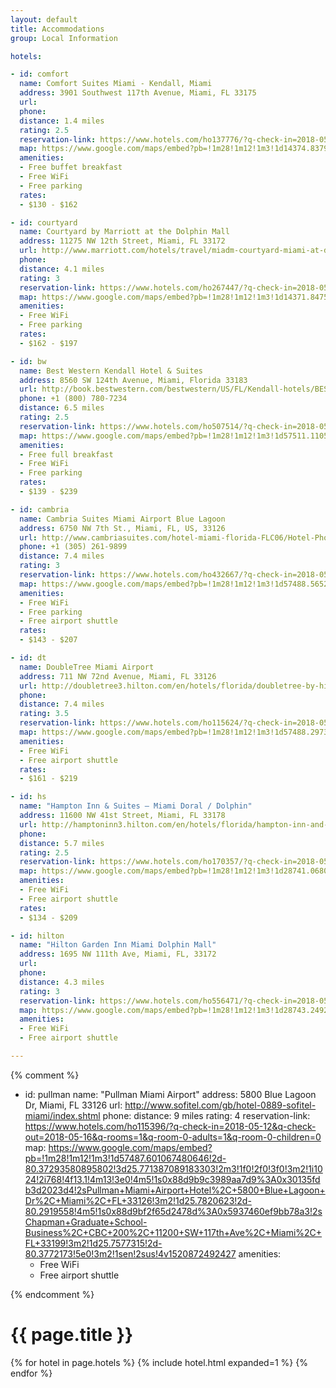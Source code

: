 ```yaml
---
layout: default
title: Accommodations
group: Local Information

hotels:

- id: comfort
  name: Comfort Suites Miami - Kendall, Miami
  address: 3901 Southwest 117th Avenue, Miami, FL 33175
  url:
  phone: 
  distance: 1.4 miles
  rating: 2.5
  reservation-link: https://www.hotels.com/ho137776/?q-check-in=2018-05-12&q-check-out=2018-05-16&q-rooms=1&q-room-0-adults=1&q-room-0-children=0
  map: https://www.google.com/maps/embed?pb=!1m28!1m12!1m3!1d14374.837980194752!2d-80.38941527581966!3d25.74711883700798!2m3!1f0!2f0!3f0!3m2!1i1024!2i768!4f13.1!4m13!3e0!4m5!1s0x88d9bf5c99f084fb%3A0x3fabd9a9f57c7284!2sComfort+Suites+Miami+-+Kendall%2C+3901+SW+117th+Ave%2C+Miami%2C+FL+33175!3m2!1d25.733224!2d-80.38269!4m5!1s0x88d9bf2f65d2478d%3A0x5937460ef9bb78a3!2sChapman+Graduate+School-Business%2C+Southwest+117th+Avenue%2C+Miami%2C+FL!3m2!1d25.7577315!2d-80.3772173!5e0!3m2!1sen!2sus!4v1520870442892
  amenities:
  - Free buffet breakfast
  - Free WiFi
  - Free parking
  rates:
  - $130 - $162

- id: courtyard
  name: Courtyard by Marriott at the Dolphin Mall
  address: 11275 NW 12th Street, Miami, FL 33172
  url: http://www.marriott.com/hotels/travel/miadm-courtyard-miami-at-dolphin-mall/
  phone: 
  distance: 4.1 miles
  rating: 3
  reservation-link: https://www.hotels.com/ho267447/?q-check-in=2018-05-12&q-check-out=2018-05-16&q-rooms=1&q-room-0-adults=1&q-room-0-children=0
  map: https://www.google.com/maps/embed?pb=!1m28!1m12!1m3!1d14371.847586139374!2d-80.38712742581173!3d25.77182208682767!2m3!1f0!2f0!3f0!3m2!1i1024!2i768!4f13.1!4m13!3e0!4m5!1s0x88d9beccf7ec7c4d%3A0xc722821792e6258f!2sCourtyard+by+Marriott+Miami+at+Dolphin+Mall%2C+11275+NW+12th+St%2C+Miami%2C+FL+33172!3m2!1d25.784828899999997!2d-80.377848!4m5!1s0x88d9bf2f65d2478d%3A0x5937460ef9bb78a3!2sChapman+Graduate+School-Business%2C+CBC+200%2C+11200+SW+117th+Ave%2C+Miami%2C+FL+33199!3m2!1d25.7577315!2d-80.3772173!5e0!3m2!1sen!2sus!4v1520871660657
  amenities:
  - Free WiFi
  - Free parking
  rates:
  - $162 - $197

- id: bw
  name: Best Western Kendall Hotel & Suites
  address: 8560 SW 124th Avenue, Miami, Florida 33183
  url: http://book.bestwestern.com/bestwestern/US/FL/Kendall-hotels/BEST-WESTERN-PLUS-Kendall-Hotel---Suites/Hotel-Overview.do?propertyCode=10354
  phone: +1 (800) 780-7234
  distance: 6.5 miles
  rating: 2.5
  reservation-link: https://www.hotels.com/ho507514/?q-check-in=2018-05-12&q-check-out=2018-05-16&q-rooms=1&q-room-0-adults=1&q-room-0-children=0
  map: https://www.google.com/maps/embed?pb=!1m28!1m12!1m3!1d57511.11058745676!2d-80.42428540921037!3d25.722813094859745!2m3!1f0!2f0!3f0!3m2!1i1024!2i768!4f13.1!4m13!3e0!4m5!1s0x88d9c0e89386a577%3A0x9bc23ddd766cca51!2sBest+Western+Plus+Kendall+Hotel+%26+Suites%2C+8560+SW+124th+Ave%2C+Kendale+Lakes%2C+FL+33183!3m2!1d25.6881278!2d-80.3947333!4m5!1s0x88d9bf2f65d2478d%3A0x5937460ef9bb78a3!2sChapman+Graduate+School-Business%2C+CBC+200%2C+11200+SW+117th+Ave%2C+Miami%2C+FL+33199!3m2!1d25.7577315!2d-80.3772173!5e0!3m2!1sen!2sus!4v1520869954665
  amenities:
  - Free full breakfast
  - Free WiFi
  - Free parking
  rates:
  - $139 - $239

- id: cambria
  name: Cambria Suites Miami Airport Blue Lagoon
  address: 6750 NW 7th St., Miami, FL, US, 33126
  url: http://www.cambriasuites.com/hotel-miami-florida-FLC06/Hotel-Photos
  phone: +1 (305) 261-9899
  distance: 7.4 miles
  rating: 3
  reservation-link: https://www.hotels.com/ho432667/?q-check-in=2018-05-12&q-check-out=2018-05-16&q-rooms=1&q-room-0-adults=1&q-room-0-children=0
  map: https://www.google.com/maps/embed?pb=!1m28!1m12!1m3!1d57488.56522090929!2d-80.38141565896836!3d25.769396689415665!2m3!1f0!2f0!3f0!3m2!1i1024!2i768!4f13.1!4m13!3e0!4m5!1s0x88d9b9ba195b2e59%3A0xff67788db4230bcb!2sCambria+hotel+%26+suites+Miami+Airport+-+Blue+Lagoon%2C+6750+NW+7th+St%2C+Miami%2C+FL+33126!3m2!1d25.777236!2d-80.3072153!4m5!1s0x88d9bf2e414fde0f%3A0xae469ac7fb6b92f0!2sFlorida+International+University%2C+11200+SW+8th+St%2C+Miami%2C+FL+33199-2516%2C+USA!3m2!1d25.756576!2d-80.373949!5e0!3m2!1sen!2sus!4v1520870207634
  amenities:
  - Free WiFi
  - Free parking
  - Free airport shuttle
  rates:
  - $143 - $207

- id: dt
  name: DoubleTree Miami Airport
  address: 711 NW 72nd Avenue, Miami, FL 33126
  url: http://doubletree3.hilton.com/en/hotels/florida/doubletree-by-hilton-hotel-miami-airport-and-convention-center-MIAMADT/index.html
  phone:
  distance: 7.4 miles
  rating: 3.5
  reservation-link: https://www.hotels.com/ho115624/?q-check-in=2018-05-12&q-check-out=2018-05-16&q-rooms=1&q-room-0-adults=1&q-room-0-children=0
  map: https://www.google.com/maps/embed?pb=!1m28!1m12!1m3!1d57488.29735364996!2d-80.38396990896547!3d25.769949689351108!2m3!1f0!2f0!3f0!3m2!1i1024!2i768!4f13.1!4m13!3e0!4m5!1s0x88d9b9a5313dfd07%3A0xf2e8c5ab27ae71a4!2sDoubleTree+by+Hilton+Hotel+Miami+Airport+%26+Convention+Center%2C+711+NW+72nd+Ave%2C+Miami%2C+FL+33126!3m2!1d25.778600899999997!2d-80.310626!4m5!1s0x88d9bf2f65d2478d%3A0x5937460ef9bb78a3!2sChapman+Graduate+School-Business%2C+CBC+200%2C+11200+SW+117th+Ave%2C+Miami%2C+FL+33199!3m2!1d25.7577315!2d-80.3772173!5e0!3m2!1sen!2sus!4v1520871901561
  amenities:
  - Free WiFi
  - Free airport shuttle
  rates:
  - $161 - $219

- id: hs
  name: "Hampton Inn & Suites – Miami Doral / Dolphin"
  address: 11600 NW 41st Street, Miami, FL 33178
  url: http://hamptoninn3.hilton.com/en/hotels/florida/hampton-inn-and-suites-miami-doral-dolphin-mall-MIAFLHX/index.html
  phone:
  distance: 5.7 miles
  rating: 2.5
  reservation-link: https://www.hotels.com/ho170357/?q-check-in=2018-05-12&q-check-out=2018-05-16&q-rooms=1&q-room-0-adults=1&q-room-0-children=0
  map: https://www.google.com/maps/embed?pb=!1m28!1m12!1m3!1d28741.068025117147!2d-80.38851137901023!3d25.782666373536944!2m3!1f0!2f0!3f0!3m2!1i1024!2i768!4f13.1!4m13!3e0!4m5!1s0x88d9bea17de7d23f%3A0x7b1e336d25de4d54!2sHampton+Inn+%26+Suites+Miami-Doral%2FDolphin+Mall%2C+11600+NW+41st+St%2C+Doral%2C+FL+33178!3m2!1d25.811061799999997!2d-80.3848533!4m5!1s0x88d9bf2f65d2478d%3A0x5937460ef9bb78a3!2sChapman+Graduate+School-Business%2C+CBC+200%2C+11200+SW+117th+Ave%2C+Miami%2C+FL+33199!3m2!1d25.7577315!2d-80.3772173!5e0!3m2!1sen!2sus!4v1520872057353
  amenities:
  - Free WiFi
  - Free airport shuttle
  rates:
  - $134 - $209

- id: hilton
  name: "Hilton Garden Inn Miami Dolphin Mall"
  address: 1695 NW 111th Ave, Miami, FL, 33172
  url: 
  phone:
  distance: 4.3 miles
  rating: 3
  reservation-link: https://www.hotels.com/ho556471/?q-check-in=2018-05-12&q-check-out=2018-05-16&q-rooms=1&q-room-0-adults=1&q-room-0-children=0
  map: https://www.google.com/maps/embed?pb=!1m28!1m12!1m3!1d28743.249252025373!2d-80.39590372751186!3d25.77366304724773!2m3!1f0!2f0!3f0!3m2!1i1024!2i768!4f13.1!4m13!3e0!4m5!1s0x88d9bec89562e9a5%3A0x25d2f4a530bf6a25!2sHilton+Garden+Inn+Miami+Dolphin+Mall%2C+1695+NW+111th+Ave+a%2C+Miami%2C+FL+33172!3m2!1d25.78942!2d-80.375739!4m5!1s0x88d9bf2f65d2478d%3A0x5937460ef9bb78a3!2sChapman+Graduate+School-Business%2C+CBC+200%2C+11200+SW+117th+Ave%2C+Miami%2C+FL+33199!3m2!1d25.7577315!2d-80.3772173!5e0!3m2!1sen!2sus!4v1520872097519
  amenities:
  - Free WiFi
  - Free airport shuttle

---
```


{% comment %}

- id: pullman
  name: "Pullman Miami Airport"
  address: 5800 Blue Lagoon Dr, Miami, FL 33126
  url: http://www.sofitel.com/gb/hotel-0889-sofitel-miami/index.shtml
  phone:
  distance: 9 miles
  rating: 4
  reservation-link: https://www.hotels.com/ho115396/?q-check-in=2018-05-12&q-check-out=2018-05-16&q-rooms=1&q-room-0-adults=1&q-room-0-children=0
  map: https://www.google.com/maps/embed?pb=!1m28!1m12!1m3!1d57487.601067480646!2d-80.37293580895802!3d25.771387089183303!2m3!1f0!2f0!3f0!3m2!1i1024!2i768!4f13.1!4m13!3e0!4m5!1s0x88d9b9c3989aa7d9%3A0x30135fdb3d2023d4!2sPullman+Miami+Airport+Hotel%2C+5800+Blue+Lagoon+Dr%2C+Miami%2C+FL+33126!3m2!1d25.7820623!2d-80.2919558!4m5!1s0x88d9bf2f65d2478d%3A0x5937460ef9bb78a3!2sChapman+Graduate+School-Business%2C+CBC+200%2C+11200+SW+117th+Ave%2C+Miami%2C+FL+33199!3m2!1d25.7577315!2d-80.3772173!5e0!3m2!1sen!2sus!4v1520872492427
  amenities:
  - Free WiFi
  - Free airport shuttle

{% endcomment %}

# {{ page.title }}

{% for hotel in page.hotels %}
{% include hotel.html expanded=1 %}
{% endfor %}
